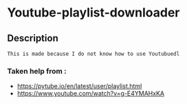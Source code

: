# Youtube-playlist-downloader
##  Description 
    This is made because I do not know how to use Youtubuedl 
    
### Taken help from : 
  * https://pytube.io/en/latest/user/playlist.html
  * https://www.youtube.com/watch?v=g-E4YMAHxKA
